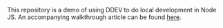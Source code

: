 This repository is a demo of using DDEV to do local development in Node JS. An accompanying walkthrough article can be found [here](https://www.lullabot.com/articles/nodejs-development-ddev).
